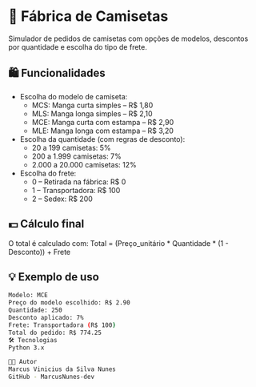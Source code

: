 # 👕 Fábrica de Camisetas

Simulador de pedidos de camisetas com opções de modelos, descontos por quantidade e escolha do tipo de frete.

## 🛍️ Funcionalidades

- Escolha do modelo de camiseta:
  - MCS: Manga curta simples – R$ 1,80
  - MLS: Manga longa simples – R$ 2,10
  - MCE: Manga curta com estampa – R$ 2,90
  - MLE: Manga longa com estampa – R$ 3,20
- Escolha da quantidade (com regras de desconto):
  - 20 a 199 camisetas: 5%
  - 200 a 1.999 camisetas: 7%
  - 2.000 a 20.000 camisetas: 12%
- Escolha do frete:
  - 0 – Retirada na fábrica: R$ 0
  - 1 – Transportadora: R$ 100
  - 2 – Sedex: R$ 200

## 💵 Cálculo final

O total é calculado com:
Total = (Preço_unitário * Quantidade * (1 - Desconto)) + Frete

## 💡 Exemplo de uso

```bash
Modelo: MCE
Preço do modelo escolhido: R$ 2.90
Quantidade: 250
Desconto aplicado: 7%
Frete: Transportadora (R$ 100)
Total do pedido: R$ 774.25
🛠️ Tecnologias
Python 3.x

👨‍💻 Autor
Marcus Vinicius da Silva Nunes
GitHub - MarcusNunes-dev